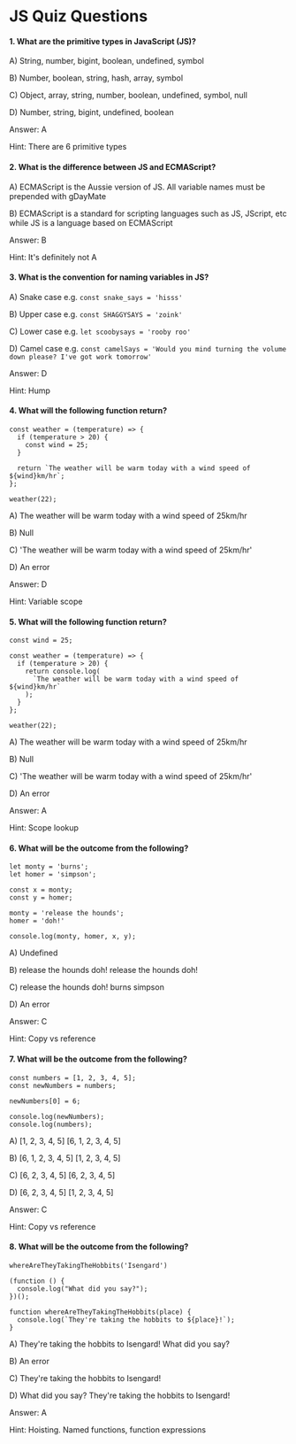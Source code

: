 # JS Quiz Questions

#### 1. What are the primitive types in JavaScript (JS)?

A) String, number, bigint, boolean, undefined, symbol

B) Number, boolean, string, hash, array, symbol

C) Object, array, string, number, boolean, undefined, symbol, null

D) Number, string, bigint, undefined, boolean

Answer: A

Hint: There are 6 primitive types

#### 2. What is the difference between JS and ECMAScript?

A) ECMAScript is the Aussie version of JS. All variable names must be prepended with gDayMate

B) ECMAScript is a standard for scripting languages such as JS, JScript, etc while JS is a language based on ECMAScript

Answer: B

Hint: It's definitely not A

#### 3. What is the convention for naming variables in JS?

A) Snake case e.g. `const snake_says = 'hisss'`

B) Upper case e.g. `const SHAGGYSAYS = 'zoink'`

C) Lower case e.g. `let scoobysays = 'rooby roo'`

D) Camel case e.g. `const camelSays = 'Would you mind turning the volume down please? I've got work tomorrow'`

Answer: D

Hint: Hump

#### 4. What will the following function return?

```
const weather = (temperature) => {
  if (temperature > 20) {
    const wind = 25;
  }

  return `The weather will be warm today with a wind speed of ${wind}km/hr`;
};

weather(22);
```

A) The weather will be warm today with a wind speed of 25km/hr

B) Null

C) 'The weather will be warm today with a wind speed of 25km/hr'

D) An error

Answer: D

Hint: Variable scope

#### 5. What will the following function return?

```
const wind = 25;

const weather = (temperature) => {
  if (temperature > 20) {
    return console.log(
      `The weather will be warm today with a wind speed of ${wind}km/hr`
    );
  }
};

weather(22);
```

A) The weather will be warm today with a wind speed of 25km/hr

B) Null

C) 'The weather will be warm today with a wind speed of 25km/hr'

D) An error

Answer: A

Hint: Scope lookup

#### 6. What will be the outcome from the following?

```
let monty = 'burns';
let homer = 'simpson';

const x = monty;
const y = homer;

monty = 'release the hounds';
homer = 'doh!'

console.log(monty, homer, x, y);
```

A) Undefined

B) release the hounds doh! release the hounds doh!

C) release the hounds doh! burns simpson

D) An error

Answer: C

Hint: Copy vs reference

#### 7. What will be the outcome from the following?

```
const numbers = [1, 2, 3, 4, 5];
const newNumbers = numbers;

newNumbers[0] = 6;

console.log(newNumbers);
console.log(numbers);
```

A)
\[1, 2, 3, 4, 5]
[6, 1, 2, 3, 4, 5]

B)
[6, 1, 2, 3, 4, 5]
\[1, 2, 3, 4, 5]

C)
[6, 2, 3, 4, 5]
\[6, 2, 3, 4, 5]

D)
[6, 2, 3, 4, 5]
\[1, 2, 3, 4, 5]

Answer: C

Hint: Copy vs reference

#### 8. What will be the outcome from the following?

```
whereAreTheyTakingTheHobbits('Isengard')

(function () {
  console.log("What did you say?");
})();

function whereAreTheyTakingTheHobbits(place) {
  console.log(`They're taking the hobbits to ${place}!`);
}
```

A)
They're taking the hobbits to Isengard!
What did you say?

B) An error

C) They're taking the hobbits to Isengard!

D)
What did you say?
They're taking the hobbits to Isengard!

Answer: A

Hint: Hoisting. Named functions, function expressions
